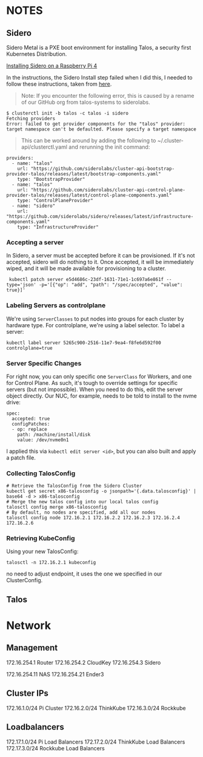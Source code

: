 # NOTES

## Sidero
Sidero Metal is a PXE boot environment for installing Talos, a security first Kubernetes Distribution.

[Installing Sidero on a Raspberry Pi 4](https://www.sidero.dev/v0.5/guides/sidero-on-rpi4/)

In the instructions, the Sidero Install step failed when I did this, I needed to follow these instructions, taken from [here](https://www.sidero.dev/v0.5/getting-started/install-clusterapi/).


> Note: If you encounter the following error, this is caused by a rename of our GitHub org from talos-systems to siderolabs.

```
$ clusterctl init -b talos -c talos -i sidero
Fetching providers
Error: failed to get provider components for the "talos" provider: target namespace can't be defaulted. Please specify a target namespace
```
> This can be worked around by adding the following to ~/.cluster-api/clusterctl.yaml and rerunning the init command:
```
providers:
  - name: "talos"
    url: "https://github.com/siderolabs/cluster-api-bootstrap-provider-talos/releases/latest/bootstrap-components.yaml"
    type: "BootstrapProvider"
  - name: "talos"
    url: "https://github.com/siderolabs/cluster-api-control-plane-provider-talos/releases/latest/control-plane-components.yaml"
    type: "ControlPlaneProvider"
  - name: "sidero"
    url: "https://github.com/siderolabs/sidero/releases/latest/infrastructure-components.yaml"
    type: "InfrastructureProvider"
```
### Accepting a server
In Sidero, a server must be accepted before it can be provisioned. If it's not accepted, sidero will do nothing to it. Once accepted, it will be immediately wiped, and it will be made available for provisioning to a cluster.
```
 kubectl patch server e5d4686c-23df-1631-71e1-1c697a6e861f --type='json' -p='[{"op": "add", "path": "/spec/accepted", "value": true}]'
```
### Labeling Servers as controlplane
We're using `ServerClasses` to put nodes into groups for each cluster by hardware type. For controlplane, we're using a label selector. To label a server:
```
kubectl label server 5265c900-2516-11e7-9ea4-f8fe6d592f00 controlplane=true
```

### Server Specific Changes
For right now, you can only specific one `ServerClass` for Workers, and one for Control Plane. As such, it's tough to override settings for specific servers (but not impossible). When you need to do this, edit the server object directly. Our NUC, for example, needs to be told to install to the nvme drive:
```
spec:
  accepted: true
  configPatches:
  - op: replace
    path: /machine/install/disk
    value: /dev/nvme0n1
```
I applied this via `kubectl edit server <id>`, but you can also built and apply a patch file.

### Collecting TalosConfig
   ```
   # Retrieve the TalosConfig from the Sidero Cluster
   kubectl get secret x86-talosconfig -o jsonpath='{.data.talosconfig}' | base64 -d > x86-talosconfig
   # Merge the new talos config into our local talos config
   talosctl config merge x86-talosconfig
   # By default, no nodes are specified, add all our nodes
   talosctl config node 172.16.2.1 172.16.2.2 172.16.2.3 172.16.2.4 172.16.2.6
```

### Retrieving KubeConfig
Using your new TalosConfig:
```
talosctl -n 172.16.2.1 kubeconfig
```
no need to adjust endpoint, it uses the one we specified in our ClusterConfig.

## Talos



# Network

## Management
172.16.254.1 Router
172.16.254.2 CloudKey
172.16.254.3 Sidero

172.16.254.11 NAS
172.16.254.21 Ender3

## Cluster IPs
172.16.1.0/24 Pi Cluster
172.16.2.0/24 ThinkKube
172.16.3.0/24 Rockkube

## Loadbalancers
172.17.1.0/24 Pi Load Balancers
172.17.2.0/24 ThinkKube Load Balancers
172.17.3.0/24 Rockkube Load Balancers
